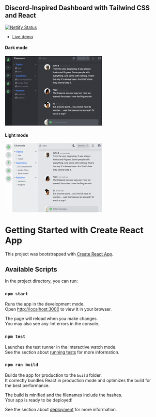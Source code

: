 ## Discord-Inspired Dashboard with Tailwind CSS and React

[![Netlify Status](https://api.netlify.com/api/v1/badges/802a65c1-b6f4-4bc6-8e36-43e7bb05a15e/deploy-status)](https://app.netlify.com/sites/tailwindchat/deploys)

- [Live demo](https://tailwindchat.netlify.app/)

#### Dark mode

![Dark mode](./dark-mode.png)

#### Light mode

![Light mode](./light-mode.png)

# Getting Started with Create React App

This project was bootstrapped with [Create React App](https://github.com/facebook/create-react-app).

## Available Scripts

In the project directory, you can run:

### `npm start`

Runs the app in the development mode.\
Open [http://localhost:3000](http://localhost:3000) to view it in your browser.

The page will reload when you make changes.\
You may also see any lint errors in the console.

### `npm test`

Launches the test runner in the interactive watch mode.\
See the section about [running tests](https://facebook.github.io/create-react-app/docs/running-tests) for more information.

### `npm run build`

Builds the app for production to the `build` folder.\
It correctly bundles React in production mode and optimizes the build for the best performance.

The build is minified and the filenames include the hashes.\
Your app is ready to be deployed!

See the section about [deployment](https://facebook.github.io/create-react-app/docs/deployment) for more information.
